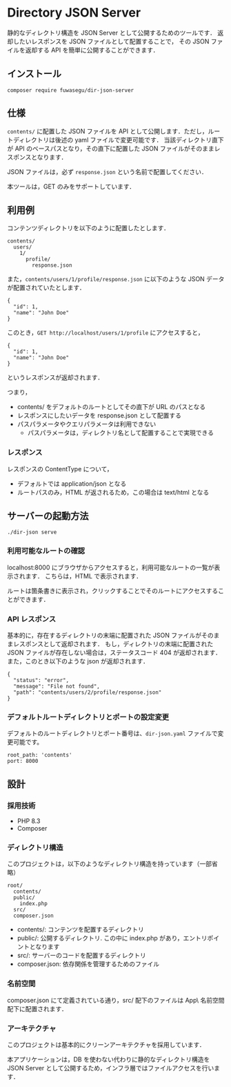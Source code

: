 # Directory JSON Server

静的なディレクトリ構造を JSON Server として公開するためのツールです．
返却したいレスポンスを JSON ファイルとして配置することで，
その JSON ファイルを返却する API を簡単に公開することができます．

## インストール

```: sh
composer require fuwasegu/dir-json-server
```

## 仕様

`contents/` に配置した JSON ファイルを API として公開します．ただし，ルートディレクトリは後述の yaml ファイルで変更可能です．
当該ディレクトリ直下が API のベースパスとなり，その直下に配置した JSON ファイルがそのままレスポンスとなります．

JSON ファイルは，必ず `response.json` という名前で配置してください．

本ツールは，GET のみをサポートしています．

## 利用例

コンテンツディレクトリを以下のように配置したとします．

```: dir
contents/
  users/
    1/
      profile/
        response.json
```

また，`contents/users/1/profile/response.json` に以下のような JSON データが配置されていたとします．

```: json
{
  "id": 1,
  "name": "John Doe"
}
```

このとき，`GET http://localhost/users/1/profile` にアクセスすると，

```: json
{
  "id": 1,
  "name": "John Doe"
}
```

というレスポンスが返却されます．

つまり，

- contents/ をデフォルトのルートとしてその直下が URL のパスとなる
- レスポンスにしたいデータを response.json として配置する
- パスパラメータやクエリパラメータは利用できない
  - パスパラメータは，ディレクトリ名として配置することで実現できる

### レスポンス

レスポンスの ContentType について，

- デフォルトでは application/json となる
- ルートパスのみ，HTML が返されるため，この場合は text/html となる

## サーバーの起動方法

```: sh
./dir-json serve
```

### 利用可能なルートの確認

localhost:8000 にブラウザからアクセスすると，利用可能なルートの一覧が表示されます．
こちらは，HTML で表示されます．

ルートは箇条書きに表示され，クリックすることでそのルートにアクセスすることができます．

### API レスポンス

基本的に，存在するディレクトリの末端に配置された JSON ファイルがそのままレスポンスとして返却されます．
もし，ディレクトリの末端に配置された JSON ファイルが存在しない場合は，ステータスコード 404 が返却されます．
また，このとき以下のような json が返却されます．

```: json
{
  "status": "error",
  "message": "File not found",
  "path": "contents/users/2/profile/response.json"
}
```

### デフォルトルートディレクトリとポートの設定変更

デフォルトのルートディレクトリとポート番号は、`dir-json.yaml` ファイルで変更可能です。

```: yaml
root_path: 'contents'
port: 8000
```

## 設計

### 採用技術

- PHP 8.3
- Composer

### ディレクトリ構造

このプロジェクトは，以下のようなディレクトリ構造を持っています（一部省略）

```: dir
root/
  contents/
  public/
    index.php
  src/
  composer.json
```

- contents/: コンテンツを配置するディレクトリ
- public/: 公開するディレクトリ. この中に index.php があり，エントリポイントとなります
- src/: サーバーのコードを配置するディレクトリ
- composer.json: 依存関係を管理するためのファイル

### 名前空間

composer.json にて定義されている通り，src/ 配下のファイルは App\ 名前空間配下に配置されます．

### アーキテクチャ

このプロジェクトは基本的にクリーンアーキテクチャを採用しています．

本アプリケーションは，DB を使わない代わりに静的なディレクトリ構造を JSON Server として公開するため，インフラ層ではファイルアクセスを行います．
